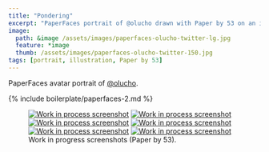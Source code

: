 ```yaml
---
title: "Pondering"
excerpt: "PaperFaces portrait of @olucho drawn with Paper by 53 on an iPad."
image: 
  path: &image /assets/images/paperfaces-olucho-twitter-lg.jpg 
  feature: *image
  thumb: /assets/images/paperfaces-olucho-twitter-150.jpg
tags: [portrait, illustration, Paper by 53]
---
```


PaperFaces avatar portrait of <a href="http://twitter.com/olucho">@olucho</a>.

{% include boilerplate/paperfaces-2.md %}

<figure class="half">
	<a href="{{ site.url }}/assets/images/paperfaces-olucho-process-1-lg.jpg"><img src="{{ site.url }}/assets/images/paperfaces-olucho-process-1-600.jpg" alt="Work in process screenshot"></a>
	<a href="{{ site.url }}/assets/images/paperfaces-olucho-process-2-lg.jpg"><img src="{{ site.url }}/assets/images/paperfaces-olucho-process-2-600.jpg" alt="Work in process screenshot"></a>
	<a href="{{ site.url }}/assets/images/paperfaces-olucho-process-3-lg.jpg"><img src="{{ site.url }}/assets/images/paperfaces-olucho-process-3-600.jpg" alt="Work in process screenshot"></a>
	<a href="{{ site.url }}/assets/images/paperfaces-olucho-process-4-lg.jpg"><img src="{{ site.url }}/assets/images/paperfaces-olucho-process-4-600.jpg" alt="Work in process screenshot"></a>
	<a href="{{ site.url }}/assets/images/paperfaces-olucho-process-5-lg.jpg"><img src="{{ site.url }}/assets/images/paperfaces-olucho-process-5-600.jpg" alt="Work in process screenshot"></a>
	<a href="{{ site.url }}/assets/images/paperfaces-olucho-process-6-lg.jpg"><img src="{{ site.url }}/assets/images/paperfaces-olucho-process-6-600.jpg" alt="Work in process screenshot"></a>
	<figcaption>Work in progress screenshots (Paper by 53).</figcaption>
</figure>